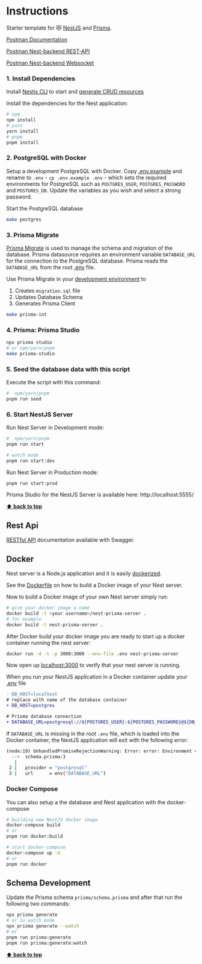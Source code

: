 # Instructions

Starter template for 😻 [NestJS](https://nestjs.com/) and [Prisma](https://www.prisma.io/).

[Postman Documentation](https://identity.getpostman.com/handover/multifactor?user=15905030&handover_token=8729f4ba-7962-4459-ab12-18c1757f2ea7)

[Postman Nest-backend REST-API](https://speeding-capsule-68866.postman.co/workspace/Team-Workspace~d19af575-99c6-4b6d-8ef9-186657f492b9/collection/15905030-c9c5840a-e11c-415c-962e-38be4a4ca93a?action=share&creator=15905030&active-environment=15905030-e9a53d1d-dfb3-41bd-beca-8bf6615894b1)

[Postman Nest-backend Websocket](https://speeding-capsule-68866.postman.co/workspace/Team-Workspace~d19af575-99c6-4b6d-8ef9-186657f492b9/collection/6512c25b97fc8e4d2f995eca?action=share&creator=15905030&active-environment=15905030-e9a53d1d-dfb3-41bd-beca-8bf6615894b1)

### 1. Install Dependencies

Install [Nestjs CLI](https://docs.nestjs.com/cli/usages) to start and [generate CRUD resources](https://trilon.io/blog/introducing-cli-generators-crud-api-in-1-minute)

Install the dependencies for the Nest application:

```bash
# npm
npm install
# yarn
yarn install
# pnpm
pnpm install
```

### 2. PostgreSQL with Docker

Setup a development PostgreSQL with Docker. Copy [.env.example](./.env.example) and rename to `.env` - `cp .env.example .env` - which sets the required environments for PostgreSQL such as `POSTGRES_USER`, `POSTGRES_PASSWORD` and `POSTGRES_DB`. Update the variables as you wish and select a strong password.

Start the PostgreSQL database

```bash
make postgres
```

### 3. Prisma Migrate

[Prisma Migrate](https://github.com/prisma/prisma2/tree/master/docs/prisma-migrate) is used to manage the schema and migration of the database. Prisma datasource requires an environment variable `DATABASE_URL` for the connection to the PostgreSQL database. Prisma reads the `DATABASE_URL` from the root [.env](./.env) file.

Use Prisma Migrate in your [development environment](https://www.prisma.io/blog/prisma-migrate-preview-b5eno5g08d0b#evolving-the-schema-in-development) to

1. Creates `migration.sql` file
2. Updates Database Schema
3. Generates Prisma Client

```bash
make prisma-int
```

### 4. Prisma: Prisma Studio

```bash
npx prisma studio
# or npm/yarn/pnpm
make prisma-studio
```

### 5. Seed the database data with this script

Execute the script with this command:

```bash
#  npm/yarn/pnpm
pnpm run seed
```

### 6. Start NestJS Server

Run Nest Server in Development mode:

```bash
#  npm/yarn/pnpm
pnpm run start

# watch mode
pnpm run start:dev
```

Run Nest Server in Production mode:

```bash
pnpm run start:prod
```

Prisma Studio for the NestJS Server is available here: http://localhost:5555/

**[⬆ back to top](#overview)**

## Rest Api

[RESTful API](http://localhost:3000/api) documentation available with Swagger.

## Docker

Nest server is a Node.js application and it is easily [dockerized](https://nodejs.org/de/docs/guides/nodejs-docker-webapp/).

See the [Dockerfile](./Dockerfile) on how to build a Docker image of your Nest server.

Now to build a Docker image of your own Nest server simply run:

```bash
# give your docker image a name
docker build -t <your username>/nest-prisma-server .
# for example
docker build -t nest-prisma-server .
```

After Docker build your docker image you are ready to start up a docker container running the nest server:

```bash
docker run -d -t -p 3000:3000 --env-file .env nest-prisma-server
```

Now open up [localhost:3000](http://localhost:3000) to verify that your nest server is running.

When you run your NestJS application in a Docker container update your [.env](.env) file

```diff
- DB_HOST=localhost
# replace with name of the database container
+ DB_HOST=postgres

# Prisma database connection
+ DATABASE_URL=postgresql://${POSTGRES_USER}:${POSTGRES_PASSWORD}@${DB_HOST}:${DB_PORT}/${POSTGRES_DB}?schema=${DB_SCHEMA}&sslmode=prefer
```

If `DATABASE_URL` is missing in the root `.env` file, which is loaded into the Docker container, the NestJS application will exit with the following error:

```bash
(node:19) UnhandledPromiseRejectionWarning: Error: error: Environment variable not found: DATABASE_URL.
  -->  schema.prisma:3
   |
 2 |   provider = "postgresql"
 3 |   url      = env("DATABASE_URL")
```

### Docker Compose

You can also setup a the database and Nest application with the docker-compose

```bash
# building new NestJS docker image
docker-compose build
# or
pnpm run docker:build

# start docker-compose
docker-compose up -d
# or
pnpm run docker
```

## Schema Development

Update the Prisma schema `prisma/schema.prisma` and after that run the following two commands:

```bash
npx prisma generate
# or in watch mode
npx prisma generate --watch
# or
pnpm run prisma:generate
pnpm run prisma:generate:watch
```

**[⬆ back to top](#overview)**
